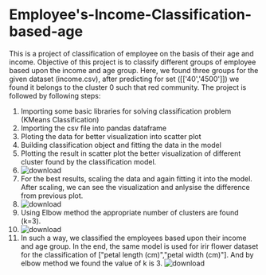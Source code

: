 # Employee's-Income-Classification-based-age
This is a project of classification of employee on the basis of their age and income. Objective of this project is to classify different groups of employee based upon the income and age group. Here, we found three groups for the given dataset (income.csv), after predicting for set ([['40','4500']]) we found it belongs to the cluster 0 such that red community. The project is followed by following steps:
1. Importing some basic libraries for solving classification problem (KMeans Classification)
2. Importing the csv file into pandas dataframe
3. Ploting the data for better visualization into scatter plot
4. Building classification object and fitting the data in the model 
5. Plotting the result in scatter plot the better visualization of different cluster found by the classification model.
6. ![download](https://user-images.githubusercontent.com/65527534/151661890-bb80bf9e-4bb6-465a-83bd-74a30259d093.png)
7. For the best results, scaling the data and again fitting it into the model. After scaling, we can see the visualization and anlysise the difference from previous plot.
8.  ![download](https://user-images.githubusercontent.com/65527534/151661920-1551401c-c900-49fb-a0bf-23b963431fbd.png)
9. Using Elbow method the appropriate number of clusters are found (k=3).
10. ![download](https://user-images.githubusercontent.com/65527534/151661960-c4347d95-c926-48cb-82cc-d7f08495f51a.png)
11. In such a way, we classified the employees based upon their income and age group.
In the end, the same model is used for irir flower dataset for the classification of ["petal length (cm)","petal width (cm)"]. And by elbow method we found the value of k is 3.
    ![download](https://user-images.githubusercontent.com/65527534/151662064-9aad7338-6b38-4c56-84da-a89b6a56f86d.png)


